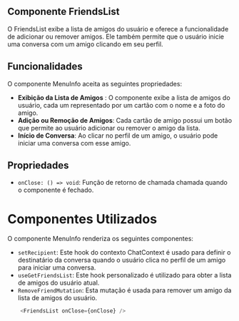 ## **Componente FriendsList**
O FriendsList exibe a lista de amigos do usuário e oferece a funcionalidade de adicionar ou remover amigos. Ele também permite que o usuário inicie uma conversa com um amigo clicando em seu perfil.

## **Funcionalidades**
O componente MenuInfo aceita as seguintes propriedades:

- **Exibição da Lista de Amigos** : O componente exibe a lista de amigos do usuário, cada um representado por um cartão com o nome e a foto do amigo.
- **Adição ou Remoção de Amigos**: Cada cartão de amigo possui um botão que permite ao usuário adicionar ou remover o amigo da lista.
- **Início de Conversa**: Ao clicar no perfil de um amigo, o usuário pode iniciar uma conversa com esse amigo.

## **Propriedades**

- `onClose: () => void`: Função de retorno de chamada chamada quando o componente é fechado.
# **Componentes Utilizados**
O componente MenuInfo renderiza os seguintes componentes:

- `setRecipient`:  Este hook do contexto ChatContext é usado para definir o destinatário da conversa quando o usuário clica no perfil de um amigo para iniciar uma conversa.
- `useGetFriendsList`: Este hook personalizado é utilizado para obter a lista de amigos do usuário atual.
- `RemoveFriendMutation`: Esta mutação é usada para remover um amigo da lista de amigos do usuário.
  
```javascript
    <FriendsList onClose={onClose} />
```